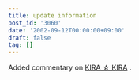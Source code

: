 ```yaml
---
title: update information
post_id: '3060'
date: '2002-09-12T00:00:00+09:00'
draft: false
tag: []
---
```


Added commentary on [KIRA ☆ KIRA](/kira-kira) .